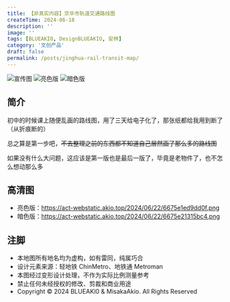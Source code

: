 ```yaml
---
title: 【非真实内容】京华市轨道交通路线图
createTime: 2024-06-18
description: ''
image: ''
tags: [BLUEAKIO, DesignBLUEAKIO, 安林]
category: '文创产品'
draft: false 
permalink: /posts/jinghua-rail-transit-map/
---
```

![](https://act-webstatic.akio.top/2024/06/19/66721885b510f.png '宣传图')
![](https://act-webstatic.akio.top/2024/06/22/6675e1ed9dd0f.png '亮色版')
![](https://act-webstatic.akio.top/2024/06/22/6675e21315bc4.png '暗色版')

## 简介
初中的时候课上随便乱画的路线图，用了三天给电子化了，那张纸都给我用到断了（从折痕断的）

总之算是第一步吧，~~不去整理之前的东西都不知道自己居然画了那么多的路线图~~

如果没有什么大问题，这应该是第一版也是最后一版了，毕竟是老物件了，也不怎么想动那么多

## 高清图
- 亮色版：https://act-webstatic.akio.top/2024/06/22/6675e1ed9dd0f.png
- 暗色版：https://act-webstatic.akio.top/2024/06/22/6675e21315bc4.png

## 注脚
- 本地图所有地名均为虚构，如有雷同，纯属巧合
- 设计元素来源：轻地铁 ChinMetro、地铁通 Metroman
- 本图经过变形设计处理，不作为实际比例测量参考
- 禁止任何未经授权的修改、剪裁和商业用途
- Copyright © 2024 BLUEAKl0 & MisakaAkio. All Rights Reserved